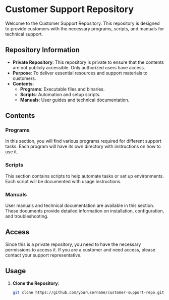 # Customer Support Repository

Welcome to the Customer Support Repository. This repository is designed to provide customers with the necessary programs, scripts, and manuals for technical support. 

## Repository Information

- **Private Repository**: This repository is private to ensure that the contents are not publicly accessible. Only authorized users have access.
- **Purpose**: To deliver essential resources and support materials to customers.
- **Contents**:
  - **Programs**: Executable files and binaries.
  - **Scripts**: Automation and setup scripts.
  - **Manuals**: User guides and technical documentation.

## Contents

### Programs

In this section, you will find various programs required for different support tasks. Each program will have its own directory with instructions on how to use it.

### Scripts

This section contains scripts to help automate tasks or set up environments. Each script will be documented with usage instructions.

### Manuals

User manuals and technical documentation are available in this section. These documents provide detailed information on installation, configuration, and troubleshooting.

## Access

Since this is a private repository, you need to have the necessary permissions to access it. If you are a customer and need access, please contact your support representative.

## Usage

1. **Clone the Repository**:
   ```bash
   git clone https://github.com/yourusername/customer-support-repo.git
